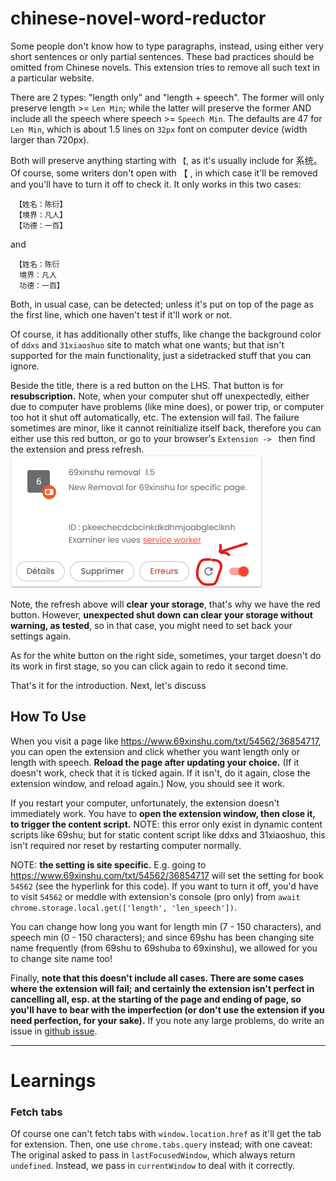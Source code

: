 # chinese-novel-word-reductor
Some people don't know how to type paragraphs, instead, using either very short sentences or only partial sentences. These bad practices should be omitted from Chinese novels. This extension tries to remove all such text in a particular website. 

There are 2 types: "length only" and "length + speech". The former will only preserve length >= `Len Min`; while the latter will preserve the former AND include all the speech where speech >= `Speech Min`. The defaults are 47 for `Len Min`, which is about 1.5 lines on `32px` font on computer device (width larger than 720px). 

Both will preserve anything starting with `【`, as it's usually include for 系统。Of course, some writers don't open with 【 , in which case it'll be removed and you'll have to turn it off to check it. It only works in this two cases: 
```
 【姓名：陈衍】
 【境界：凡人】 
 【功德：一百】
```
and
```
 【姓名：陈衍
  境界：凡人   
  功德：一百】
```
Both, in usual case, can be detected; unless it's put on top of the page as the first line, which one haven't test if it'll work or not. 

Of course, it has additionally other stuffs, like change the background color of `ddxs` and `31xiaoshuo` site to match what one wants; but that isn't supported for the main functionality, just a sidetracked stuff that you can ignore. 

Beside the title, there is a red button on the LHS. That button is for **resubscription.** Note, when your computer shut off unexpectedly, either due to computer have problems (like mine does), or power trip, or computer too hot it shut off automatically, etc. The extension will fail. The failure sometimes are minor, like it cannot reinitialize itself back, therefore you can either use this red button, or go to your browser's `Extension -> ` then find the extension and press refresh. 
![Refresh button in managing extension, Brave Browser](./readme_assets/image.png)

Note, the refresh above will **clear your storage**, that's why we have the red button. However, **unexpected shut down can clear your storage without warning, as tested**, so in that case, you might need to set back your settings again. 

As for the white button on the right side, sometimes, your target doesn't do its work in first stage, so you can click again to redo it second time. 

That's it for the introduction. Next, let's discuss

## How To Use
When you visit a page like https://www.69xinshu.com/txt/54562/36854717, you can open the extension and click whether you want length only or length with speech. **Reload the page after updating your choice.** (If it doesn't work, check that it is ticked again. If it isn't, do it again, close the extension window, and reload again.) Now, you should see it work. 

If you restart your computer, unfortunately, the extension doesn't immediately work. You have to **open the extension window, then close it, to trigger the content script.** NOTE: this error only exist in dynamic content scripts like 69shu; but for static content script like ddxs and 31xiaoshuo, this isn't required nor reset by restarting computer normally. 

NOTE: **the setting is site specific.** E.g. going to https://www.69xinshu.com/txt/54562/36854717 will set the setting for book `54562` (see the hyperlink for this code). If you want to turn it off, you'd have to visit `54562` or meddle with extension's console (pro only) from `await chrome.storage.local.get(['length', 'len_speech'])`. 

You can change how long you want for length min (7 - 150 characters), and speech min (0 - 150 characters); and since 69shu has been changing site name frequently (from 69shu to 69shuba to 69xinshu), we allowed for you to change site name too! 

Finally, **note that this doesn't include all cases. There are some cases where the extension will fail; and certainly the extension isn't perfect in cancelling all, esp. at the starting of the page and ending of page, so you'll have to bear with the imperfection (or don't use the extension if you need perfection, for your sake).** If you note any large problems, do write an issue in [github issue](https://github.com/Wabinab/chinese-novel-word-reductor/issues). 

---
# Learnings
### Fetch tabs
Of course one can't fetch tabs with `window.location.href` as it'll get the tab for extension. Then, one use `chrome.tabs.query` instead; with one caveat: The original asked to pass in `lastFocusedWindow`, which always return `undefined`. Instead, we pass in `currentWindow` to deal with it correctly. 